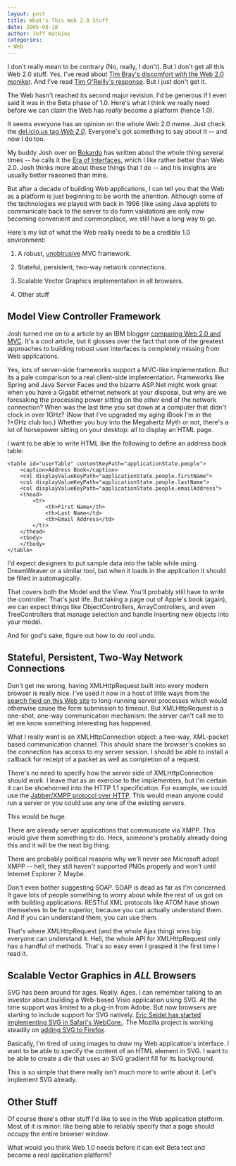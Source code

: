 ```yaml
---
layout: post
title: What's This Web 2.0 Stuff
date: 2005-08-10
author: Jeff Watkins
categories:
- Web
---
```


I don't really mean to be contrary (No, really, I don't). But I don't get all this Web 2.0 stuff. Yes, I've read about [Tim Bray's discomfort with the Web 2.0 moniker](http://www.tbray.org/ongoing/When/200x/2005/08/04/Web-2.0). And I've read [Tim O'Reilly's response](http://radar.oreilly.com/archives/2005/08/not_20.html). But I just don't get it.

The Web hasn't reached its second major revision. I'd be generous if I even said it was in the Beta phase of 1.0. Here's what I think we really need before we can claim the Web has *really* become a platform (hence 1.0).
<!--more-->
It seems everyone has an opinion on the whole Web 2.0 meme. Just check the [del.icio.us tag *Web 2.0*](http://del.icio.us/tag/web2.0). Everyone's got something to say about it -- and now I do too.

My buddy Josh over on [Bokardo](http://www.bokardo.com/) has written about the whole thing several times -- he calls it the [Era of Interfaces](http://bokardo.com/archives/web-20-as-the-era-of-interfaces/), which I like rather better than Web 2.0. Josh thinks more about these things that I do -- and his insights are usually better reasoned than mine.

But after a decade of building Web applications, I can tell you that the Web as a platform is just beginning to be worth the attention. Although some of the technologies we played with back in 1996 (like using Java applets to communicate back to the server to do form validation) are only now becoming convenient and commonplace, we still have a long way to go.

Here's my list of what the Web really needs to be a credible 1.0 environment:

1. A robust, [unobtrusive](http://domscripting.webstandards.org/?page_id=2) MVC framework.

2. Stateful, persistent, two-way network connections.

3. Scalable Vector Graphics implementation in all browsers.

4. Other stuff


## Model View Controller Framework ##

Josh turned me on to a article by an IBM blogger [comparing Web 2.0 and MVC](http://www-128.ibm.com/developerworks/blogs/dw_blog_comments.jspa?blog=392&entry=92098&ca=drs-bl). It's a cool article, but it glosses over the fact that one of the greatest approaches to building robust user interfaces is completely missing from Web applications.

Yes, lots of server-side frameworks support a MVC-like implementation. But its a pale comparison to a real client-side implementation. Frameworks like Spring and Java Server Faces and the bizarre ASP.Net might work great when you have a Gigabit ethernet network at your disposal, but why are we foresaking the processing power sitting on the *other* end of the network connection? When was the last time you sat down at a computer that didn't clock in over 1GHz? (Now that I've upgraded my aging iBook I'm in the 1+GHz club too.) Whether you buy into the Megahertz Myth or not, there's a lot of horsepower sitting on your desktop: all to display an HTML page.

I want to be able to write HTML like the following to define an address book table:

	<table id="userTable" contentKeyPath="applicationState.people">
		<caption>Address Book</caption>
		<col displayValueKeyPath="applicationState.people.firstName">
		<col displayValueKeyPath="applicationState.people.lastName">
		<col displayValueKeyPath="applicationState.people.emailAddress">
		<thead>
			<tr>
				<th>First Name</th>
				<th>Last Name</td>
				<th>Email Address</td>
			</tr>
		</thead>
		<tbody>
		</tbody>
	</table>

I'd expect designers to put sample data into the table while using DreamWeaver or a similar tool, but when it loads in the application it should be filled in automagically.

That covers both the Model and the View. You'll probably still have to write the controller. That's just life. But taking a page out of Apple's book (again), we can expect things like ObjectControllers, ArrayControllers, and even TreeControllers that manage selection and handle inserting new objects into your model.

And for god's sake, figure out how to do *real* undo.

## Stateful, Persistent, Two-Way Network Connections ##

Don't get me wrong, having XMLHttpRequest built into every modern browser is really nice. I've used it now in a host of little ways from the [search field on this Web site](http://metrocat.org/nerd/2005/08/05/search-via-ajax) to long-running server processes which would otherwise cause the form submission to timeout. But XMLHttpRequest is a one-shot, one-way communication mechanism: the server can't call me to let me know something interesting has happened.

What I really want is an XMLHttpConnection object: a two-way, XML-packet based communication channel. This should share the browser's cookies so the connection has access to my server session. I should be able to install a callback for receipt of a packet as well as completion of a request.

There's no need to specify how the server side of XMLHttpConnection should work. I leave that as an exercise to the implementers, but I'm certain it can be shoehorned into the HTTP 1.1 specification. For example, we could use the [Jabber/XMPP protocol over HTTP](http://www.jabber.org/jeps/jep-0124.html). This would mean anyone could run a server or you could use any one of the existing servers.

This would be huge.

There are already server applications that communicate via XMPP. This would give them something to do. Heck, someone's probably already doing this and it will be the next big thing.

There are probably political reasons why we'll never see Microsoft adopt XMPP -- hell, they still haven't supported PNGs properly and won't until Internet Explorer 7. Maybe.

Don't even bother suggesting SOAP. SOAP is dead as far as I'm concerned. It gave lots of people something to worry about while the rest of us got on with building applications. RESTful XML protocols like ATOM have shown themselves to be far superior, because you can actually understand them. And if you can understand them, you can use them.

That's where XMLHttpRequest (and the whole Ajax thing) wins big: everyone can understand it. Hell, the whole API for XMLHttpRequest only has a handful of methods. That's so easy even I grasped it the first time I read it.

## Scalable Vector Graphics in *ALL* Browsers ##

SVG has been around for ages. Really. Ages. I can remember talking to an investor about building a Web-based Visio application using SVG. At the time support was limited to a plug-in from Adobe. But now browsers are starting to include support for SVG natively. [Eric Seidel has started implementing SVG in Safari's WebCore.](http://webkit.opendarwin.org/blog/?p=7). The Mozilla project is working steadily on [adding SVG to Firefox](http://www.mozilla.org/projects/svg/).

Basically, I'm tired of using images to *draw* my Web application's interface. I want to be able to specify the content of an HTML element in SVG. I want to be able to create a div that uses an SVG gradient fill for its background.

This is so simple that there really isn't much more to write about it. Let's implement SVG already.

## Other Stuff ##

Of course there's other stuff I'd like to see in the Web application platform. Most of it is minor: like being able to reliably specify that a page should occupy the entire browser window.

What would you think Web 1.0 needs before it can exit Beta test and become a *real* application platform?